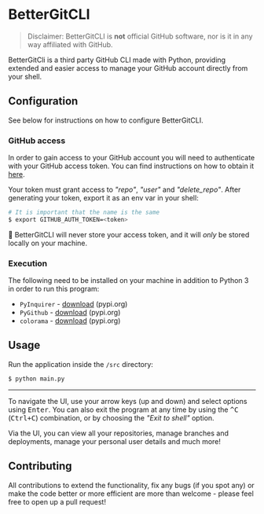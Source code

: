 # BetterGitCLI 

> Disclaimer: BetterGitCLI is **not** official GitHub software, nor is it in any way affiliated with GitHub.

BetterGitCli is a third party GitHub CLI made with Python, providing extended and easier access to manage your 
GitHub account directly from your shell.

## Configuration

See below for instructions on how to configure BetterGitCLI.

### GitHub access

In order to gain access to your GitHub account you will need to authenticate with your GitHub access token. You can find instructions
on how to obtain it [here](https://docs.github.com/en/github/authenticating-to-github/creating-a-personal-access-token). 

Your token must grant access to _"repo"_, _"user"_ and _"delete_repo"_. After generating
your token, export it as an env var in your shell:

```bash
# It is important that the name is the same
$ export GITHUB_AUTH_TOKEN=<token>
```

:rotating_light: BetterGitCLI will never store your access token, and it will _only_ be stored locally on your machine.

### Execution

The following need to be installed on your machine in addition to Python 3 in order to run this program:

- `PyInquirer` - [download](https://pypi.org/project/PyInquirer/) (pypi.org)
- `PyGithub` - [download](https://pypi.org/project/PyGithub/) (pypi.org)
- `colorama` - [download](https://pypi.org/project/colorama/) (pypi.org)


## Usage

Run the application inside the `/src` directory:

```bash
$ python main.py
```

---

To navigate the UI, use your arrow keys (up and down) and select options
using <kbd>Enter</kbd>. You can also exit the program at any time by using the <kbd>^C</kbd> (<kbd>Ctrl+C</kbd>) combination, 
or by choosing the _"Exit to shell"_ option.

Via the UI, you can view all your repositories, manage branches and deployments, manage your
personal user details and much more!


## Contributing

All contributions to extend the functionality, fix any bugs (if you spot any) or make the code better or more efficient
are more than welcome - please feel free to open up a pull request!
